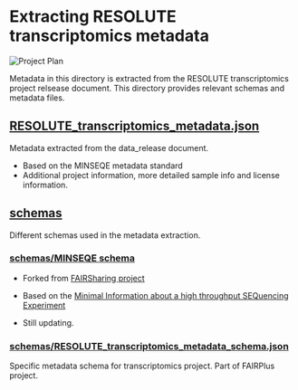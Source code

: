 # Extracting RESOLUTE transcriptomics metadata

![Project Plan](https://github.com/ebi-ait/FAIRPlus/blob/master/RESOLUTE/transcriptomics/project_plan.png)

Metadata in this directory is extracted from the RESOLUTE transcriptomics project relsease document. This directory provides relevant schemas and metadata files.

## [RESOLUTE_transcriptomics_metadata.json](https://github.com/ebi-ait/FAIRPlus/blob/master/RESOLUTE/transcriptomics/RESOLUTE_transcriptomics_metadata.json)
Metadata extracted from the data_release document.

- Based on the MINSEQE metadata standard
- Additional project information, more detailed sample info and license information.

## [schemas](https://github.com/ebi-ait/FAIRPlus/blob/master/RESOLUTE/transcriptomics/schemas)
Different schemas used in the metadata extraction.

### [schemas/MINSEQE schema](https://github.com/ebi-ait/FAIRPlus/blob/master/RESOLUTE/trasncriptomics/schemas/minseqe)

- Forked from [FAIRSharing project](https://github.com/FAIRsharing/mircat)

- Based on the [Minimal Information about a high throughput SEQuencing Experiment](https://fairsharing.org/FAIRsharing.a55z32)

- Still updating.

### [schemas/RESOLUTE_transcriptomics_metadata_schema.json](https://github.com/ebi-ait/FAIRPlus/blob/master/RESOLUTE/transcriptomics/schemas/RESOLUTE_transcriptomics_metadata_schema.json)

Specific metadata schema for transcriptomics project. Part of FAIRPlus project.


